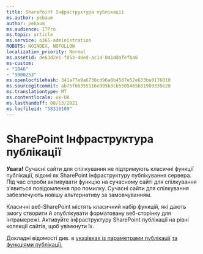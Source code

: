 ```yaml
---
title: SharePoint Інфраструктура публікації
ms.author: pebaum
author: pebaum
ms.audience: ITPro
ms.topic: article
ms.service: o365-administration
ROBOTS: NOINDEX, NOFOLLOW
localization_priority: Normal
ms.assetid: de63d2e1-f053-40ed-ac1a-041ddafefba0
ms-custom:
- "1846"
- "9000253"
ms.openlocfilehash: 341a77e9a6738cd96a8b4587e52e633be0176010
ms.sourcegitcommit: ab75f66355116e995b3cb5505465b31989339e28
ms.translationtype: MT
ms.contentlocale: uk-UA
ms.lasthandoff: 08/13/2021
ms.locfileid: "58318109"
---
```

# <a name="sharepoint-publishing-infrastructure"></a>SharePoint Інфраструктура публікації

**Увага!** Сучасні сайти для спілкування не підтримують класичні функції публікації, відомі як SharePoint інфраструктуру публікування сервера. Під час спроби активувати функцію на сучасному сайті для спілкування з'явиться повідомлення про помилку. Сучасні сайти для спілкування забезпечують новішу альтернативу за замовчуванням.

Класичні веб-SharePoint містять класичний набір функцій, які дають змогу створити й опублікувати форматовану веб-сторінку для інтрамережі. Активуйте інфраструктуру SharePoint публікації на рівні колекції сайтів, щоб увімкнути їх.

Докладні відомості див. в [указівках із параметрами публікації](https://support.office.com/article/Enable-publishing-features-479677A6-8B33-4AC7-907D-071C1C7E4518) [та функціями публікації.](https://support.office.com/article/Features-enabled-in-a-SharePoint-Online-publishing-site-3AB3810C-3C2C-4361-9D0E-0CBE666EA0B0?wt.mc_id=O365_Portal_MMaven#__toc336865553)

